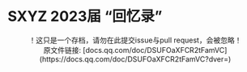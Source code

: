 # SXYZ 2023届 “回忆录”
<div align=center>！这只是一个存档，请勿在此提交issue与pull request，会被忽略！</div>
<div align=center>原文件链接: [docs.qq.com/doc/DSUFOaXFCR2tFamVC](https://docs.qq.com/doc/DSUFOaXFCR2tFamVC?dver=)</div>
